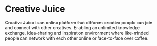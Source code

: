 # Creative Juice

Creative Juice is an online platform that different creative people can join and connect with other creatives. Enabling an unlimited knowledge exchange, idea-sharing and inspiration environment where like-minded people can network with each other online or face-to-face over coffee.
